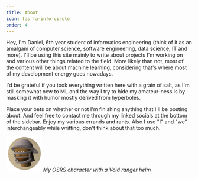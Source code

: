```yaml
---
title: About
icon: fas fa-info-circle
order: 4
---
```


Hey, I'm Daniel, 6th year student of informatics engineering (think of it as an amalgam of computer science, software engineering, data science, IT and more). I'll be using this site mainly to write about projects I'm working on and various other things related to the field. More likely than not, most of the content will be about machine learning, considering that's where most of my development energy goes nowadays.

I'd be grateful if you took everything written here with a grain of salt, as I'm still somewhat new to ML and the way I try to hide my amateur-ness is by masking it with humor mostly derived from hyperboles.

Place your bets on whether or not I'm finishing anything that I'll be posting about. And feel free to contact me through my linked socials at the bottom of the sidebar. Enjoy my various errands and rants. Also I use "I" and "we" interchangeably while writting, don't think about that too much.

![My OSRS character with a Void ranger helm](../assets/img/favicons/android-chrome-96x96.png)
_My OSRS character with a Void ranger helm_
